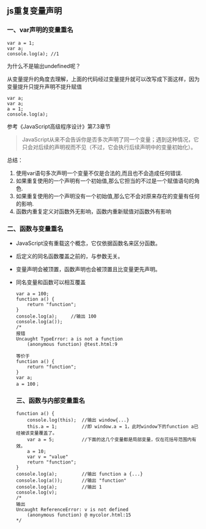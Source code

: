 ## js重复变量声明

### 一、var声明的变量重名

```
var a = 1;
var a;
console.log(a); //1
```

为什么不是输出undefined呢？

从变量提升的角度去理解，上面的代码经过变量提升就可以改写成下面这样，因为变量提升只提升声明不提升赋值

```
var a;
var a;
a = 1;
console.log(a);
```

参考《JavaScript高级程序设计》第7.3章节

> JavaScript从来不会告诉你是否多次声明了同一个变量；遇到这种情况，它只会对后续的声明视而不见（不过，它会执行后续声明中的变量初始化）。



总结：

1. 使用var语句多次声明一个变量不仅是合法的,而且也不会造成任何错误.
2. 如果重复使用的一个声明有一个初始值,那么它担当的不过是一个赋值语句的角色.
3. 如果重复使用的一个声明没有一个初始值,那么它不会对原来存在的变量有任何的影响.
4. 函数内重复定义对函数外无影响，函数内重新赋值对函数外有影响



### 二、函数与变量重名

- JavaScript没有重载这个概念，它仅依据函数名来区分函数。

- 后定义的同名函数覆盖之前的，与参数无关。

- 变量声明会被顶置，函数声明也会被顶置且比变量更先声明。 

- 同名变量和函数可以相互覆盖

  ```
  var a = 100;
  function a() {
      return "function";
  }
  console.log(a);     //输出 100
  console.log(a());   
  /*
  报错
  Uncaught TypeError: a is not a function
      (anonymous function) @test.html:9
      
  等价于
  function a() {
      return "function";
  }
  var a;
  a = 100；
  ```



  ### 三、函数与内部变量重名

  ```
  function a() {
      console.log(this);  //输出 window{...}
      this.a = 1;         //即 window.a = 1，此时window下的function a已经被该变量覆盖了。
      var a = 5;          //下面的这几个变量都是局部变量，仅在花括号范围内有效。  
      a = 10;
      var v = "value"
      return "function";
  }
  console.log(a);         //输出 function a {...}
  console.log(a());       //输出 "function"
  console.log(a);         //输出 1
  console.log(v);
  /*
  输出
  Uncaught ReferenceError: v is not defined
      (anonymous function) @ mycolor.html:15
  */
  
  ```
